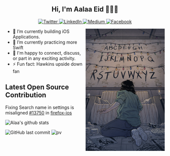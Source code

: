  


<h2 align="center">Hi, I'm Aalaa Eid 👩🏽‍💻</h2>
<p align="center">
  <a href="https://twitter.com/lwlaww" target="_blank">
    <img src="https://img.shields.io/badge/twitter-%231DA1F2.svg?&style=for-the-badge&logo=twitter&logoColor=white&color=071A2C" alt="Twitter"/>
  </a>
  <a href="https://www.linkedin.com/in/aalaa-eid" target="_blank">
    <img src="https://img.shields.io/badge/linkedin-%230077B5.svg?&style=for-the-badge&logo=linkedin&logoColor=white&color=071A2C" alt="LinkedIn"/>
  </a>
  <a href="https://aalaa.hashnode.dev" target="_blank">
    <img src="https://img.shields.io/badge/hashnode-%2312100E.svg?&style=for-the-badge&logo=medium&logoColor=white&color=071A2C" alt="Medium"/>
  </a>
  <a href="https://stackoverflow.com/users/6730558/aalaa" target="_blank">
    <img src="https://img.shields.io/badge/stackoverflow-%231877F2.svg?&style=for-the-badge&logo=facebook&logoColor=white&color=071A2C" alt="Facebook"/>
  </a>
</p>
 <!--[![leetcode](https://github.com/aalaaeid/aalaaeid/blob/main/images/leetcode.png)](https://leetcode.com/aalaaeid/)-->



<img align="right" width="250" src="https://github.com/aalaaeid/aalaaeid/blob/main/images/strangerThingsGIF1.gif"/>
<ul>
<li> 🔭 I’m currently building iOS Applications.</li>
<li> 🌱 I’m currently practicing more Swift </li>
<li> 🤝 I'm happy to connect, discuss, or part in any exciting activity. </li>
<li> ⚡ Fun fact: Hawkins upside down fan  </li>
</ul>

  ## Latest Open Source Contribution

 Fixing Search name in settings is misaligned [#13750](https://github.com/mozilla-mobile/firefox-ios/pull/13750) in [firefox-ios](https://github.com/mozilla-mobile/firefox-ios)

<!--📕 &nbsp;**Latest Blog Posts** 
 [How to](https) -->


<p align="centre">
 <img src="https://github-readme-streak-stats.herokuapp.com/?user=aalaaeid&theme=holi-theme" alt="Alaa's github stats"/>
</p> 


![GitHub last commit](https://img.shields.io/github/last-commit/aalaaeid/aalaaeid)
![pv](https://pageview.vercel.app/?github_user=aalaaeid)
 










